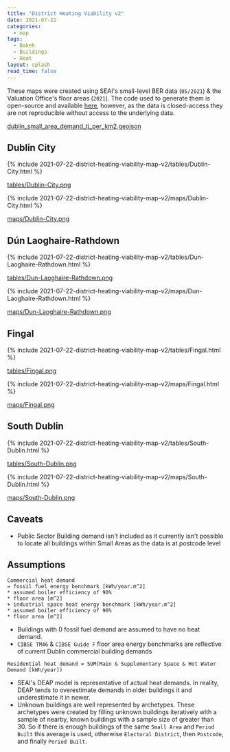```yaml
---
title: "District Heating Viability v2"
date: 2021-07-22
categories:
  - map
tags:
  - Bokeh
  - Buildings
  - Heat
layout: splash
read_time: false
---
```

These maps were created using SEAI's small-level BER data (`05/2021`) & the Valuation Office's floor areas (`2021`).  The code used to generate them is open-source and available [here](https://github.com/codema-dev/projects), however, as the data is closed-access they are not reproducible without access to the underlying data.

[dublin_small_area_demand_tj_per_km2.geojson](/assets/data/2021-07-22-district-heating-viability-map-v2/dublin_small_area_demand_tj_per_km2.geojson)

## Dublin City

{% include 2021-07-22-district-heating-viability-map-v2/tables/Dublin-City.html %}

[tables/Dublin-City.png](/assets/images/2021-07-22-district-heating-viability-map-v2/tables/Dublin-City.png)

{% include 2021-07-22-district-heating-viability-map-v2/maps/Dublin-City.html %}

[maps/Dublin-City.png](/assets/images/2021-07-22-district-heating-viability-map-v2/maps/Dublin-City.png)

## Dún Laoghaire-Rathdown

{% include 2021-07-22-district-heating-viability-map-v2/tables/Dun-Laoghaire-Rathdown.html %}

[tables/Dun-Laoghaire-Rathdown.png](/assets/images/2021-07-22-district-heating-viability-map-v2/tables/Dun-Laoghaire-Rathdown.png)

{% include 2021-07-22-district-heating-viability-map-v2/maps/Dun-Laoghaire-Rathdown.html %}

[maps/Dun-Laoghaire-Rathdown.png](/assets/images/2021-07-22-district-heating-viability-map-v2/maps/Dun-Laoghaire-Rathdown.png)

## Fingal

{% include 2021-07-22-district-heating-viability-map-v2/tables/Fingal.html %}

[tables/Fingal.png](/assets/images/2021-07-22-district-heating-viability-map-v2/tables/Fingal.png)

{% include 2021-07-22-district-heating-viability-map-v2/maps/Fingal.html %}

[maps/Fingal.png](/assets/images/2021-07-22-district-heating-viability-map-v2/maps/Fingal.png)

## South Dublin

{% include 2021-07-22-district-heating-viability-map-v2/tables/South-Dublin.html %}

[tables/South-Dublin.png](/assets/images/2021-07-22-district-heating-viability-map-v2/tables/South-Dublin.png)

{% include 2021-07-22-district-heating-viability-map-v2/maps/South-Dublin.html %}

[maps/South-Dublin.png](/assets/images/2021-07-22-district-heating-viability-map-v2/maps/South-Dublin.png)

## Caveats

- Public Sector Building demand isn't included as it currently isn't possible to locate all buildings within Small Areas as the data is at postcode level

## Assumptions

```
Commercial heat demand
= fossil fuel energy benchmark [kWh/year.m^2]
* assumed boiler efficiency of 90%
* floor area [m^2]
+ industrial space heat energy benchmark [kWh/year.m^2]
* assumed boiler efficiency of 90%
* floor area [m^2]
```
- Buildings with 0 fossil fuel demand are assumed to have no heat demand.
- `CIBSE TM46` & `CIBSE Guide F` floor area energy benchmarks are reflective of current Dublin commercial building demands


```
Residential heat demand = SUM(Main & Supplementary Space & Hot Water Demand [kWh/year])
```
- SEAI's DEAP model is representative of actual heat demands.  In reality, DEAP tends to overestimate demands in older buildings it  and underestimate it in newer.
- Unknown buildings are well represented by archetypes. These archetypes were created by filling unknown buildings iteratively with a sample of nearby, known buildings with a sample size of greater than 30.  So if there is enough buildings of the same `Small Area` and `Period Built` this average is used, otherwise `Electoral District`, then `Postcode`, and finally `Period Built`.
    
    
